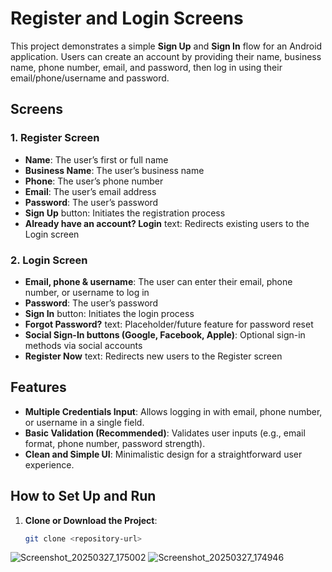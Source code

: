 # Register and Login Screens

This project demonstrates a simple **Sign Up** and **Sign In** flow for an Android application. Users can create an account by providing their name, business name, phone number, email, and password, then log in using their email/phone/username and password.

## Screens

### 1. Register Screen
- **Name**: The user’s first or full name  
- **Business Name**: The user’s business name  
- **Phone**: The user’s phone number  
- **Email**: The user’s email address  
- **Password**: The user’s password  
- **Sign Up** button: Initiates the registration process  
- **Already have an account? Login** text: Redirects existing users to the Login screen  

### 2. Login Screen
- **Email, phone & username**: The user can enter their email, phone number, or username to log in  
- **Password**: The user’s password  
- **Sign In** button: Initiates the login process  
- **Forgot Password?** text: Placeholder/future feature for password reset  
- **Social Sign-In buttons (Google, Facebook, Apple)**: Optional sign-in methods via social accounts  
- **Register Now** text: Redirects new users to the Register screen  

## Features
- **Multiple Credentials Input**: Allows logging in with email, phone number, or username in a single field.
- **Basic Validation (Recommended)**: Validates user inputs (e.g., email format, phone number, password strength).
- **Clean and Simple UI**: Minimalistic design for a straightforward user experience.

## How to Set Up and Run
1. **Clone or Download the Project**:
   ```bash
   git clone <repository-url>
![Screenshot_20250327_175002](https://github.com/user-attachments/assets/8e7903f4-b3bc-49b0-a2bf-d35bb4b3db2e)
![Screenshot_20250327_174946](https://github.com/user-attachments/assets/9dba3f52-0e1d-48d6-8026-d939f5eafc34)

